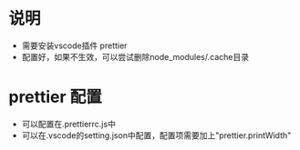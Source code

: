 # 说明
- 需要安装vscode插件 prettier
- 配置好，如果不生效，可以尝试删除node_modules/.cache目录


# prettier 配置
- 可以配置在.prettierrc.js中
- 可以在.vscode的setting.json中配置，配置项需要加上"prettier.printWidth"